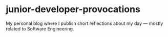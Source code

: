 # junior-developer-provocations
My personal blog where I publish short reflections about my day — mostly related to Software Engineering.
